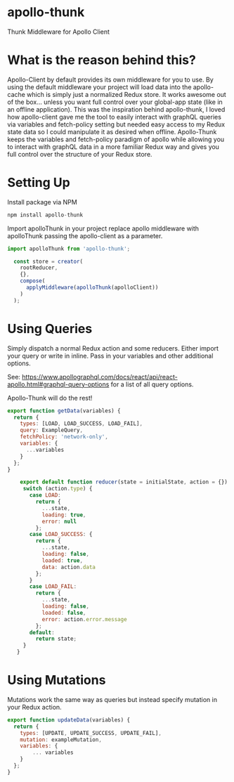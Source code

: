 # apollo-thunk
Thunk Middleware for Apollo Client

# What is the reason behind this?
Apollo-Client by default provides its own middleware for you to use. By
using the default middleware your project will load data into the apollo-cache
which is simply just a normalized Redux store. It works awesome out of the box...
unless you want full control over your global-app state (like in an offline application).
This was the inspiration behind apollo-thunk, I loved how apollo-client gave me
the tool to easily interact with graphQL queries via variables and fetch-policy setting 
but needed easy access to my Redux state data so I could manipulate it as desired when offline.
Apollo-Thunk keeps the variables and fetch-policy paradigm of apollo while allowing you 
to interact with graphQL data in a more familiar Redux way and gives you full control over
the structure of your Redux store. 

# Setting Up

Install package via NPM

```javascript
npm install apollo-thunk
```

Import apolloThunk in your project replace apollo middleware with apolloThunk passing the apollo-client
as a parameter.

```javascript
import apolloThunk from 'apollo-thunk';

  const store = creator(
    rootReducer,
    {},
    compose(
      applyMiddleware(apolloThunk(apolloClient))
    )
  );
```

# Using Queries
Simply dispatch a normal Redux action and some reducers. Either import your query or write in inline.
Pass in your variables and other additional options.

See: https://www.apollographql.com/docs/react/api/react-apollo.html#graphql-query-options for a list of all query options. 

Apollo-Thunk will do the rest!

```javascript
export function getData(variables) {
  return {
    types: [LOAD, LOAD_SUCCESS, LOAD_FAIL],
    query: ExampleQuery,
    fetchPolicy: 'network-only',
    variables: {
      ...variables
    }
  };
}
```

```javascript
    export default function reducer(state = initialState, action = {}) {
     switch (action.type) {
       case LOAD:
         return {
           ...state,
           loading: true,
           error: null
         };
       case LOAD_SUCCESS: {
         return {
           ...state,
           loading: false,
           loaded: true,
           data: action.data
         };
       }
       case LOAD_FAIL:
         return {
           ...state,
           loading: false,
           loaded: false,
           error: action.error.message
         };
       default:
         return state;
     }
   }
 ```
 
# Using Mutations
Mutations work the same way as queries but instead specify mutation in your Redux action. 

```javascript
export function updateData(variables) {
  return {
    types: [UPDATE, UPDATE_SUCCESS, UPDATE_FAIL],
    mutation: exampleMutation,
    variables: {
        ... variables
    }
  };
}
```